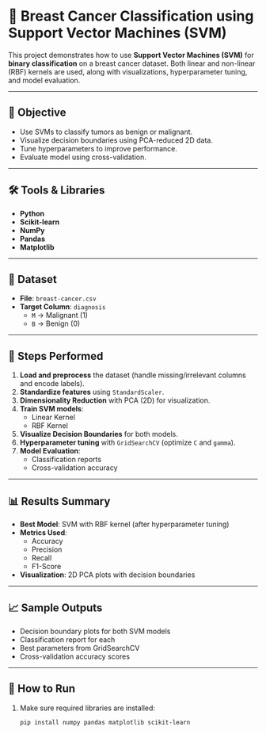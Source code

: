 # 🧠 Breast Cancer Classification using Support Vector Machines (SVM)

This project demonstrates how to use **Support Vector Machines (SVM)** for **binary classification** on a breast cancer dataset. Both linear and non-linear (RBF) kernels are used, along with visualizations, hyperparameter tuning, and model evaluation.

---

## 📌 Objective

- Use SVMs to classify tumors as benign or malignant.
- Visualize decision boundaries using PCA-reduced 2D data.
- Tune hyperparameters to improve performance.
- Evaluate model using cross-validation.

---

## 🛠️ Tools & Libraries

- **Python**
- **Scikit-learn**
- **NumPy**
- **Pandas**
- **Matplotlib**

---

## 📁 Dataset

- **File**: `breast-cancer.csv`
- **Target Column**: `diagnosis`
  - `M` → Malignant (1)
  - `B` → Benign (0)

---

## 🔧 Steps Performed

1. **Load and preprocess** the dataset (handle missing/irrelevant columns and encode labels).
2. **Standardize features** using `StandardScaler`.
3. **Dimensionality Reduction** with PCA (2D) for visualization.
4. **Train SVM models**:
   - Linear Kernel
   - RBF Kernel
5. **Visualize Decision Boundaries** for both models.
6. **Hyperparameter tuning** with `GridSearchCV` (optimize `C` and `gamma`).
7. **Model Evaluation**:
   - Classification reports
   - Cross-validation accuracy

---

## 📊 Results Summary

- **Best Model**: SVM with RBF kernel (after hyperparameter tuning)
- **Metrics Used**:
  - Accuracy
  - Precision
  - Recall
  - F1-Score
- **Visualization**: 2D PCA plots with decision boundaries

---

## 📈 Sample Outputs

- Decision boundary plots for both SVM models
- Classification report for each
- Best parameters from GridSearchCV
- Cross-validation accuracy scores

---

## 🚀 How to Run

1. Make sure required libraries are installed:
   ```bash
   pip install numpy pandas matplotlib scikit-learn
